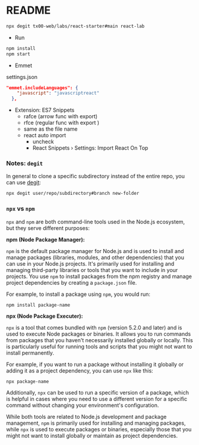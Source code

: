 # README

```sh
npx degit tx00-web/labs/react-starter#main react-lab
```


- Run
```sh
npm install
npm start
```


- Emmet

settings.json

```json
"emmet.includeLanguages": {
    "javascript": "javascriptreact"
  },
```

- Extension: ES7 Snippets
  - rafce (arrow func with export)
  - rfce (regular func with export )
  - same as the file name
  - react auto import
    - uncheck
    - React Snippets › Settings: Import React On Top

### Notes: `degit`

In general to clone a specific subdirectory instead of the entire repo, you can use [degit]: 

```sh
npx degit user/repo/subdirectory#branch new-folder 
```

[degit]:https://github.com/Rich-Harris/degit

### `npx` vs `npm`

`npx` and `npm` are both command-line tools used in the Node.js ecosystem, but they serve different purposes:

**npm (Node Package Manager):**

`npm` is the default package manager for Node.js and is used to install and manage packages (libraries, modules, and other dependencies) that you can use in your Node.js projects. It's primarily used for installing and managing third-party libraries or tools that you want to include in your projects. You use `npm` to install packages from the npm registry and manage project dependencies by creating a `package.json` file.

For example, to install a package using `npm`, you would run:

   ```
   npm install package-name
   ```

**npx (Node Package Executer):**

`npx` is a tool that comes bundled with `npm` (version 5.2.0 and later) and is used to execute Node packages or binaries. It allows you to run commands from packages that you haven't necessarily installed globally or locally. This is particularly useful for running tools and scripts that you might not want to install permanently.

For example, if you want to run a package without installing it globally or adding it as a project dependency, you can use `npx` like this:

   ```
   npx package-name
   ```

Additionally, `npx` can be used to run a specific version of a package, which is helpful in cases where you need to use a different version for a specific command without changing your environment's configuration.

While both tools are related to Node.js development and package management, `npm` is primarily used for installing and managing packages, while `npx` is used to execute packages or binaries, especially those that you might not want to install globally or maintain as project dependencies.